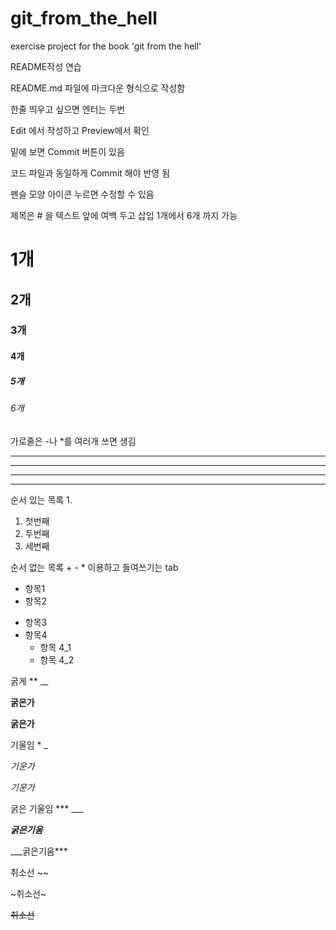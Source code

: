 # git_from_the_hell
exercise project for the book 'git from the hell'

README작성 연습

README.md 파일에 마크다운 형식으로 작성함

한줄 띄우고 싶으면 엔터는 두번

Edit 에서 작성하고 Preview에서 확인

밑에 보면 Commit 버튼이 있음

코드 파일과 동일하게 Commit 해야 반영 됨



펜슬 모양 아이콘 누르면 수정할 수 있음



제목은 # 을 텍스트 앞에 여백 두고 삽입
1개에서 6개 까지 가능

# 1개

## 2개

### 3개

#### 4개

##### 5개

###### 6개



가로줄은 -나 *를 여러개 쓰면 생김

---

- - -

***

* * *


순서 있는 목록    1.
1. 첫번째
2. 두번째
3. 세번째


순서 없는 목록     + - * 이용하고 들여쓰기는 tab
- 항목1
- 항목2
* 항목3
* 항목4
  * 항목 4_1
  * 항목 4_2 


굵게  ** __

**굵은가**

__굵은가__

기울임  * _

*기운가*

_기운가_

굵은 기울임   *** ___

***굵은기움***

___굵은기움***

취소선   ~~ 

~취소선~

~~취소선~~

~~~취소선~~
